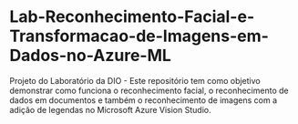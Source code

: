 # Lab-Reconhecimento-Facial-e-Transformacao-de-Imagens-em-Dados-no-Azure-ML
Projeto do Laboratório da DIO - Este repositório tem como objetivo demonstrar como funciona o reconhecimento facial, o reconhecimento de dados em documentos e também o reconhecimento de imagens com a adição de legendas no Microsoft Azure Vision Studio.
